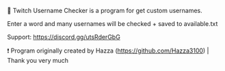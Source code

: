 👋 Twitch Username Checker is a program for get custom usernames.

Enter a word and many usernames will be checked + saved to available.txt

Support: https://discord.gg/utsRderGbG

❗ Program originally created by Hazza (https://github.com/Hazza3100) | Thank you very much
